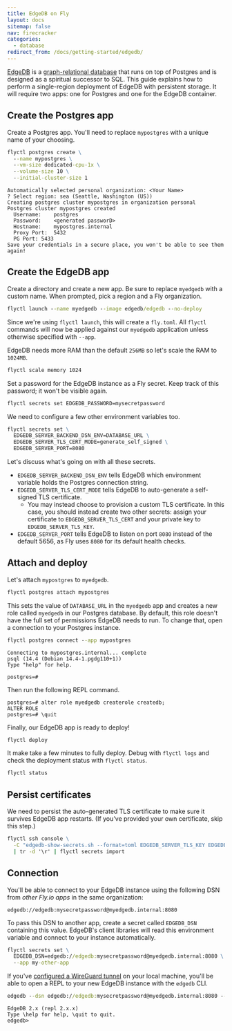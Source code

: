 ```yaml
---
title: EdgeDB on Fly
layout: docs
sitemap: false
nav: firecracker
categories:
  - database
redirect_from: /docs/getting-started/edgedb/
---
```


[EdgeDB](https://www.edgedb.com) is a [graph-relational database](https://www.edgedb.com/blog/the-graph-relational-database-defined) that runs on top of Postgres and is designed as a spiritual successor to SQL. This guide explains how to perform a single-region deployment of EdgeDB with persistent storage. It will require two apps: one for Postgres and one for the EdgeDB container.

## Create the Postgres app

Create a Postgres app. You'll need to replace `mypostgres` with a unique name of your choosing.

```cmd
flyctl postgres create \
  --name mypostgres \
  --vm-size dedicated-cpu-1x \
  --volume-size 10 \
  --initial-cluster-size 1
```
```output
Automatically selected personal organization: <Your Name>
? Select region: sea (Seattle, Washington (US))
Creating postgres cluster mypostgres in organization personal
Postgres cluster mypostgres created
  Username:    postgres
  Password:    <generated passworD>
  Hostname:    mypostgres.internal
  Proxy Port:  5432
  PG Port: 5433
Save your credentials in a secure place, you won't be able to see them again! 
```

## Create the EdgeDB app

Create a directory and create a new app. Be sure to replace `myedgedb` with a custom name. When prompted, pick a region and a Fly organization.

```cmd
flyctl launch --name myedgedb --image edgedb/edgedb --no-deploy
```

Since we're using `flyctl launch`, this will create a `fly.toml`. All `flyctl` commands will now be applied against our `myedgedb` application unless otherwise specified with `--app`. 

EdgeDB needs more RAM than the default `256MB` so let's scale the RAM to `1024MB`.

```cmd
flyctl scale memory 1024
```

Set a password for the EdgeDB instance as a Fly secret. Keep track of this password; it won't be visible again.

```cmd
flyctl secrets set EDGEDB_PASSWORD=mysecretpassword
```

We need to configure a few other environment variables too.

```cmd
flyctl secrets set \
  EDGEDB_SERVER_BACKEND_DSN_ENV=DATABASE_URL \
  EDGEDB_SERVER_TLS_CERT_MODE=generate_self_signed \
  EDGEDB_SERVER_PORT=8080
```

Let's discuss what's going on with all these secrets.

- `EDGEDB_SERVER_BACKEND_DSN_ENV` tells EdgeDB which environment variable holds the Postgres connection string.
- `EDGEDB_SERVER_TLS_CERT_MODE` tells EdgeDB to auto-generate a self-signed TLS certificate.
  - You may instead choose to provision a custom TLS certificate. In this case, you should instead create two other secrets: assign your certificate to `EDGEDB_SERVER_TLS_CERT` and your private key to `EDGEDB_SERVER_TLS_KEY`.
- `EDGEDB_SERVER_PORT` tells EdgeDB to listen on port `8080` instead of the default 5656, as Fly uses `8080` for its default health checks.

## Attach and deploy

Let's attach `mypostgres` to `myedgedb`.

```cmd
flyctl postgres attach mypostgres
```

This sets the value of `DATABASE_URL` in the `myedgedb` app and creates a new role called `myedgedb` in our Postgres database. By default, this role doesn't have the full set of permissions EdgeDB needs to run. To change that, open a connection to your Postgres instance.

```cmd
flyctl postgres connect --app mypostgres
```
```output
Connecting to mypostgres.internal... complete
psql (14.4 (Debian 14.4-1.pgdg110+1))
Type "help" for help.

postgres=# 
```

Then run the following REPL command.

```
postgres=# alter role myedgedb createrole createdb;
ALTER ROLE
postgres=# \quit
```

Finally, our EdgeDB app is ready to deploy!

```cmd
flyctl deploy
```

It make take a few minutes to fully deploy. Debug with `flyctl logs` and check the deployment status with `flyctl status`.

```cmd
flyctl status
```

## Persist certificates

We need to persist the auto-generated TLS certificate to make sure it survives EdgeDB app restarts. (If you’ve provided your own certificate, skip this step.)

```cmd
flyctl ssh console \
  -C "edgedb-show-secrets.sh --format=toml EDGEDB_SERVER_TLS_KEY EDGEDB_SERVER_TLS_CERT" \
  | tr -d '\r' | flyctl secrets import
```

## Connection

You'll be able to connect to your EdgeDB instance using the following DSN from *other Fly.io apps* in the same organization:

`edgedb://edgedb:mysecretpassword@myedgedb.internal:8080`

To pass this DSN to another app, create a secret called `EDGEDB_DSN` containing this value. EdgeDB's client libraries will read this environment variable and connect to your instance automatically.

```cmd
flyctl secrets set \
  EDGEDB_DSN=edgedb://edgedb:mysecretpassword@myedgedb.internal:8080 \
  --app my-other-app
```

If you've [configured a WireGuard tunnel](https://fly.io/docs/reference/private-networking/) on your local machine, you'll be able to open a REPL to your new EdgeDB instance with the `edgedb` CLI.

```cmd
edgedb --dsn edgedb://edgedb:mysecretpassword@myedgedb.internal:8080 --tls-security insecure
```
```output
EdgeDB 2.x (repl 2.x.x)
Type \help for help, \quit to quit.
edgedb>
```

